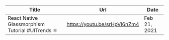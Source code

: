 | Title                                            | Url                          | Date         |
| ------------------------------------------------ | ---------------------------- | ------------ |
| React Native Glassmorphism Tutorial #UITrends ⚛️ | https://youtu.be/srHpVl6nZm4 | Feb 21, 2021 |
